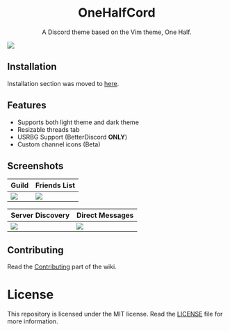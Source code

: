 <h1 align="center">OneHalfCord</h1>
<p align="center">A Discord theme based on the Vim theme, One Half.</p>

![](https://i.imgur.com/kkvvhdz.png)

## Installation
Installation section was moved to [here](https://github.com/rolledev/onehalfcord/wiki/Installation).
## Features
- Supports both light theme and dark theme
- Resizable threads tab
- USRBG Support (BetterDiscord **ONLY**)
- Custom channel icons (Beta)
## Screenshots
| Guild | Friends List |
| --- | ----------- |
| ![](https://i.imgur.com/oh2mblv.png) | ![](https://i.imgur.com/pC6RTvA.png) |

| Server Discovery | Direct Messages |
| --- | ----------- |
| ![](https://i.imgur.com/ZDuhflB.png) | ![](https://i.imgur.com/8ZF41Fl.png) |
## Contributing
Read the [Contributing](https://github.com/rolledev/onehalfcord/wiki/Contributing) part of the wiki.
# License
This repository is licensed under the MIT license. Read the [LICENSE](https://github.com/rolledev/onehalfcord/blob/master/LICENSE) file for more information.
